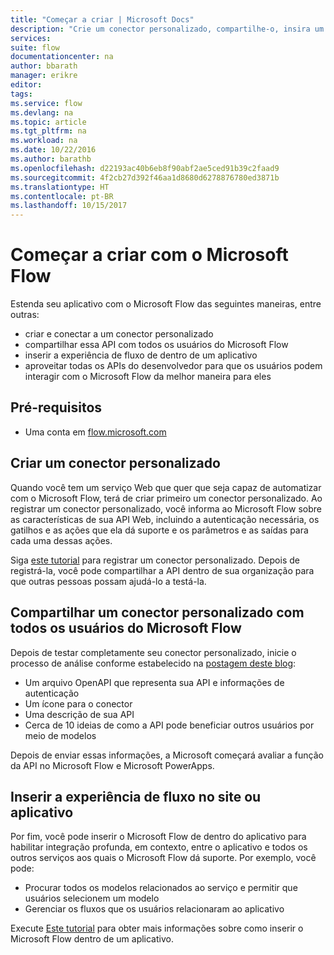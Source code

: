 ```yaml
---
title: "Começar a criar | Microsoft Docs"
description: "Crie um conector personalizado, compartilhe-o, insira um fluxo e faça muito mais."
services: 
suite: flow
documentationcenter: na
author: bbarath
manager: erikre
editor: 
tags: 
ms.service: flow
ms.devlang: na
ms.topic: article
ms.tgt_pltfrm: na
ms.workload: na
ms.date: 10/22/2016
ms.author: barathb
ms.openlocfilehash: d22193ac40b6eb8f90abf2ae5ced91b39c2faad9
ms.sourcegitcommit: 4f2cb27d392f46aa1d8680d6278876780ed3871b
ms.translationtype: HT
ms.contentlocale: pt-BR
ms.lasthandoff: 10/15/2017
---
```

# <a name="start-to-build-with-microsoft-flow"></a>Começar a criar com o Microsoft Flow
Estenda seu aplicativo com o Microsoft Flow das seguintes maneiras, entre outras:

* criar e conectar a um conector personalizado
* compartilhar essa API com todos os usuários do Microsoft Flow
* inserir a experiência de fluxo de dentro de um aplicativo
* aproveitar todas os APIs do desenvolvedor para que os usuários podem interagir com o Microsoft Flow da melhor maneira para eles

## <a name="prerequisites"></a>Pré-requisitos
* Uma conta em [flow.microsoft.com](https://flow.microsoft.com)

## <a name="create-a-custom-connector"></a>Criar um conector personalizado
Quando você tem um serviço Web que quer que seja capaz de automatizar com o Microsoft Flow, terá de criar primeiro um conector personalizado. Ao registrar um conector personalizado, você informa ao Microsoft Flow sobre as características de sua API Web, incluindo a autenticação necessária, os gatilhos e as ações que ela dá suporte e os parâmetros e as saídas para cada uma dessas ações.

Siga [este tutorial](https://powerapps.microsoft.com/tutorials/register-custom-api/) para registrar um conector personalizado. Depois de registrá-la, você pode compartilhar a API dentro de sua organização para que outras pessoas possam ajudá-lo a testá-la.

## <a name="share-a-custom-connector-with-all-microsoft-flow-users"></a>Compartilhar um conector personalizado com todos os usuários do Microsoft Flow
Depois de testar completamente seu conector personalizado, inicie o processo de análise conforme estabelecido na [postagem deste blog](https://flow.microsoft.com/blog/calling-all-saas-apps-now-you-can-build-your-own-connector-for-flow-and-logic-apps/):

* Um arquivo OpenAPI que representa sua API e informações de autenticação
* Um ícone para o conector
* Uma descrição de sua API
* Cerca de 10 ideias de como a API pode beneficiar outros usuários por meio de modelos

Depois de enviar essas informações, a Microsoft começará avaliar a função da API no Microsoft Flow e Microsoft PowerApps.

## <a name="embed-the-flow-experience-in-your-website-or-app"></a>Inserir a experiência de fluxo no site ou aplicativo
Por fim, você pode inserir o Microsoft Flow de dentro do aplicativo para habilitar integração profunda, em contexto, entre o aplicativo e todos os outros serviços aos quais o Microsoft Flow dá suporte. Por exemplo, você pode:

* Procurar todos os modelos relacionados ao serviço e permitir que usuários selecionem um modelo
* Gerenciar os fluxos que os usuários relacionaram ao aplicativo

Execute [Este tutorial](embed-flow-dev.md) para obter mais informações sobre como inserir o Microsoft Flow dentro de um aplicativo.

